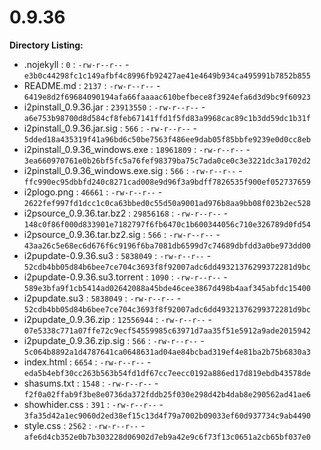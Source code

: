 0.9.36
======

**Directory Listing:**

 - .nojekyll : `0` : `-rw-r--r--` - `e3b0c44298fc1c149afbf4c8996fb92427ae41e4649b934ca495991b7852b855`
 - README.md : `2137` : `-rw-r--r--` - `6419e8d2f69684090194afa66faaaac610befbece8f3924efa6d3d9bc9f60923`
 - i2pinstall_0.9.36.jar : `23913550` : `-rw-r--r--` - `a6e753b98700d8d584cf8feb67141ffd1f5fd83a9968cac89c1b3dd59dc1b31f`
 - i2pinstall_0.9.36.jar.sig : `566` : `-rw-r--r--` - `5dded18a435319f41a96bd6c50be7563f486ee9dab05f85bbfe9239e0d0cc8eb`
 - i2pinstall_0.9.36_windows.exe : `18961809` : `-rw-r--r--` - `3ea660970761e0b26bf5fc5a76fef98379ba75c7ada0ce0c3e3221dc3a1702d2`
 - i2pinstall_0.9.36_windows.exe.sig : `566` : `-rw-r--r--` - `ffc990ec95dbbfd240c8271cad008e9d96f3a9bdff7826535f900ef052737659`
 - i2plogo.png : `46661` : `-rw-r--r--` - `2622fef997fd1dcc1c0ca63bbed0c55d50a9001ad976b8aa9bb08f023b2ec528`
 - i2psource_0.9.36.tar.bz2 : `29856168` : `-rw-r--r--` - `148c0f86f000d833901e7182797f6fb6470c1b600344056c710e326789d0fd54`
 - i2psource_0.9.36.tar.bz2.sig : `566` : `-rw-r--r--` - `43aa26c5e68ec6d676f6c9196f6ba7081db6599d7c74689dbfdd3a0be973dd00`
 - i2pupdate-0.9.36.su3 : `5838049` : `-rw-r--r--` - `52cdb4bb05d84b6bee7ce704c3693f8f92007adc6dd49321376299372281d9bc`
 - i2pupdate-0.9.36.su3.torrent : `1090` : `-rw-r--r--` - `589e3bfa9f1cb5414ad02642088a45bde46cee3867d498b4aaf345abfdc15400`
 - i2pupdate.su3 : `5838049` : `-rw-r--r--` - `52cdb4bb05d84b6bee7ce704c3693f8f92007adc6dd49321376299372281d9bc`
 - i2pupdate_0.9.36.zip : `12556944` : `-rw-r--r--` - `07e5338c771a07ffe72c9ecf54559985c63971d7aa35f51e5912a9ade2015942`
 - i2pupdate_0.9.36.zip.sig : `566` : `-rw-r--r--` - `5c064b8892a1d4787641ca0648631ad04ae84bcbad319ef4e81ba2b75b6830a3`
 - index.html : `6654` : `-rw-r--r--` - `eda5b4ebf30cc263b563b54fd1df67cc7eecc0192a886ed17d819ebdb43578de`
 - shasums.txt : `1548` : `-rw-r--r--` - `f2f0a02ffab9f3be8e0736da372fddb25f030e298d42b4dab8e290562ad41ae6`
 - showhider.css : `391` : `-rw-r--r--` - `3fa35d42a1ec9060d2ed38ef15c13d4f79a7002b09033ef60d937734c9ab4490`
 - style.css : `2562` : `-rw-r--r--` - `afe6d4cb352e0b7b303228d06902d7eb9a42e9c6f73f13c0651a2cb65bf037e0`
